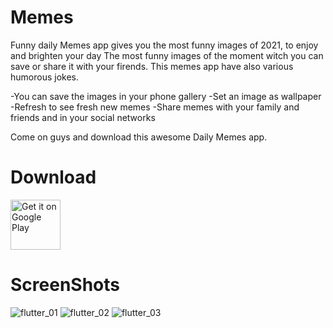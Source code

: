 # Memes

Funny daily Memes app gives you the most funny images of 2021, to enjoy and brighten your day
The most funny images of the moment witch you can save or share it with your firends. This memes app have also various humorous jokes.

-You can save the images in your phone gallery
-Set an image as wallpaper
-Refresh to see fresh new memes
-Share memes with your family and friends and in your social networks

Come on guys and download this awesome Daily Memes app.

# Download

<a href="https://play.google.com/store/apps/details?id=com.nordef.memes" target="_blank">
<img src="https://play.google.com/intl/en_us/badges/images/generic/en-play-badge.png" alt="Get it on Google Play" height="80"/></a>

# ScreenShots

![flutter_01](https://play-lh.googleusercontent.com/t1jYhgVV_DFhCcNbuYIFdOctCTUO4NaZPw38H9DCi5x_65u-QcLdiu39K5L-WjfgpA=w720-h310-rw)
![flutter_02](https://play-lh.googleusercontent.com/ueEj-6j3xvHvmVF6g5zzz_MWPG1El9JLfWGjJRjauu_CrZ91JgmpkAlMwQV6gFcQMQ=w720-h310-rw)
![flutter_03](https://play-lh.googleusercontent.com/3tnz2wDLa5tHxtiGS2cLCQIJqQ9bGVooZx9aMfE6tEqgdZHCGAhZmkol-hKOz1MOKA=w720-h310-rw)
